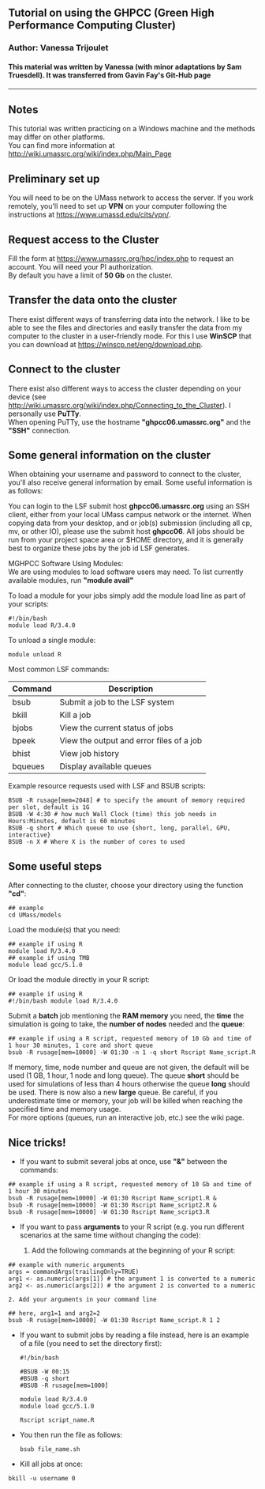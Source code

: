 
## Tutorial on using the GHPCC (Green High Performance Computing Cluster)

### Author: Vanessa Trijoulet

#### This material was written by Vanessa (with minor adaptations by Sam Truesdell). It was transferred from Gavin Fay's Git-Hub page


***

## Notes

This tutorial was written practicing on a Windows machine and the methods may differ on other platforms.  
You can find more information at http://wiki.umassrc.org/wiki/index.php/Main_Page


## Preliminary set up

You will need to be on the UMass network to access the server. If you work remotely, you'll need to set up __VPN__ on your computer following the instructions at https://www.umassd.edu/cits/vpn/.


## Request access to the Cluster

Fill the form at https://www.umassrc.org/hpc/index.php to request an account. You will need your PI authorization.  
By default you have a limit of __50 Gb__ on the cluster.


## Transfer the data onto the cluster
There exist different ways of transferring data into the network. I like to be able to see the files and directories and easily transfer the data from my computer to the cluster in a user-friendly mode. For this I use __WinSCP__ that you can download at https://winscp.net/eng/download.php.


## Connect to the cluster
There exist also different ways to access the cluster depending on your device (see http://wiki.umassrc.org/wiki/index.php/Connecting_to_the_Cluster). I personally use __PuTTy__.  
When opening PuTTy, use the hostname __"ghpcc06.umassrc.org"__ and the __"SSH"__ connection.


## Some general information on the cluster

When obtaining your username and password to connect to the cluster, you'll also receive general information by email. Some useful information is as follows:

You can login to the LSF submit host __ghpcc06.umassrc.org__ using an SSH client, either from your local UMass campus network or the internet.
When copying data from your desktop, and or job(s) submission (including all cp, mv, or other IO), please use the submit host __ghpcc06__.  All jobs should be run from your project space area or $HOME directory, and it is generally best to organize these jobs by the job id LSF generates.   

MGHPCC Software Using Modules:  
We are using modules to load software users may need.  To list currently available modules, run __"module avail"__  

To load a module for your jobs simply add the module load line as part of your scripts:
```
#!/bin/bash
module load R/3.4.0
```

To unload a single module:
```
module unload R
```

Most common LSF commands:

Command| Description
------ | ------------
bsub   | Submit a job to the LSF system
bkill  | Kill a job
bjobs  | View the current status of jobs
bpeek  | View the output and error files of a job
bhist  | View job history
bqueues| Display available queues

Example resource requests used with LSF and BSUB scripts:
```
BSUB -R rusage[mem=2048] # to specify the amount of memory required per slot, default is 1G
BSUB -W 4:30 # how much Wall Clock (time) this job needs in Hours:Minutes, default is 60 minutes
BSUB -q short # Which queue to use {short, long, parallel, GPU, interactive}
BSUB -n X # Where X is the number of cores to used
```


## Some useful steps

After connecting to the cluster, choose your directory using the function __"cd"__:
```
## example
cd UMass/models
```

Load the module(s) that you need:
```
## example if using R
module load R/3.4.0
## example if using TMB
module load gcc/5.1.0
```
Or load the module directly in your R script:
```
## example if using R
#!/bin/bash module load R/3.4.0
```

Submit a __batch__ job mentioning the __RAM memory__ you need, the __time__ the simulation is going to take, the __number of nodes__ needed and the __queue__:
```
## example if using a R script, requested memory of 10 Gb and time of 1 hour 30 minutes, 1 core and short queue
bsub -R rusage[mem=10000] -W 01:30 -n 1 -q short Rscript Name_script.R
```
If memory, time, node number and queue are not given, the default will be used (1 GB, 1 hour, 1 node and long queue). The queue __short__ should be used for simulations of less than 4 hours otherwise the queue __long__ should be used. There is now also a new __large__ queue. Be careful, if you underestimate time or memory, your job will be killed when reaching the specified time and memory usage.  
For more options (queues, run an interactive job, etc.) see the wiki page.

## Nice tricks!

* If you want to submit several jobs at once, use __"&"__ between the commands:
```
## example if using a R script, requested memory of 10 Gb and time of 1 hour 30 minutes
bsub -R rusage[mem=10000] -W 01:30 Rscript Name_script1.R &
bsub -R rusage[mem=10000] -W 01:30 Rscript Name_script2.R &
bsub -R rusage[mem=10000] -W 01:30 Rscript Name_script3.R
```
* If you want to pass __arguments__ to your R script (e.g. you run different scenarios at the same time without changing the code):

    1. Add the following commands at the beginning of your R script:
```
## example with numeric arguments
args = commandArgs(trailingOnly=TRUE)
arg1 <- as.numeric(args[1]) # the argument 1 is converted to a numeric
arg2 <- as.numeric(args[2]) # the argument 2 is converted to a numeric
```
    2. Add your arguments in your command line
```
## here, arg1=1 and arg2=2
bsub -R rusage[mem=10000] -W 01:30 Rscript Name_script.R 1 2
```

* If you want to submit jobs by reading a file instead, here is an example of a file (you need to set the directory first):

  ```
  #!/bin/bash

  #BSUB -W 00:15
  #BSUB -q short
  #BSUB -R rusage[mem=1000]

  module load R/3.4.0
  module load gcc/5.1.0

  Rscript script_name.R  
  ```

* You then run the file as follows:  

  ```
  bsub file_name.sh
  ```

* Kill all jobs at once:
```
bkill -u username 0
```

